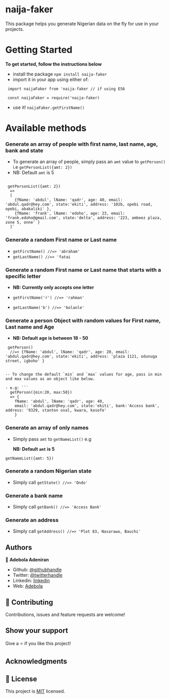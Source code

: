 # naija-faker

This package helps you generate Nigerian data on the fly for use in your projects.

# Getting Started

**To get started, follow the instructions below**

- install the package `npm install naija-faker`
- import it in your app using either of:

```
 import naijaFaker from 'naija-faker // if using ES6

 const naijaFaker = require('naija-faker)
```

- use it!
  `naijaFaker.getFirstName()`

# Available methods

### Generate an array of people with first name, last name, age, bank and state

- To generate an array of people, simply pass an `amt` value to `getPerson()` i.e `getPersonList({amt: 2})`
- NB: Default `amt` is 5

```

 getPersonList({amt: 2})
  =>
  [
    {fName: 'abdul', lName: 'qadr', age: 40, email: 'abdul.qadr@hey.com', state:'ekiti', address: '102b, opebi road, opebi, abakaliki' },
    {fName: 'frank', lName: 'edoho', age: 23, email: 'frank.edoho@gmail.com', state:'delta', address: '223, ambeez plaza, zone 5, onne' }
  ]`

```

### Generate a random First name or Last name

- `getFirstName() //=> 'abraham'`
- `getLastName() //=> 'fatai`

### Generate a random First name or Last name that starts with a specific letter

- **NB: Currently only accepts one letter**

- `getFirstName('r') //=> 'rahman'`
- `getLastName('b') //=> 'bolanle'`

### Generate a person Object with random values for First name, Last name and Age

- **NB: Default age is between 18 - 50**

```
 getPerson()
  //=> {fName: 'abdul', lName: 'qadr', age: 20, email: 'abdul.qadr@hey.com', state:'ekiti', address: 'plaza 1121, odunuga street, igboho' }
```

````

-- To change the default `min` and `max` values for age, pass in min and max values as an object like below.

- e.g: ```
  getPerson({min:20, max:50})
  => {
    fName: 'abdul', lName: 'qadr', age: 40,
    email: 'abdul.qadr@hey.com', state:'ekiti', bank:'Access bank', address: '9329, stanton oval, kwara, kosofe'
    }

````

### Generate an array of only names

- Simply pass `amt` to `getNameList()` e.g

  **NB: Default `amt` is 5**

```
getNameList({amt: 5})

```

### Generate a random Nigerian state

- Simply call `getState() //=> 'Ondo'`

### Generate a bank name

- Simply call `getBank() //=> 'Access Bank'`

### Generate an address

- Simply call `getAddress() //=> 'Plot 83, Nasarawa, Bauchi'`

## Authors

👤 **Adebola Adeniran**

- Github: [@githubhandle](https://github.com/onedebos)
- Twitter: [@twitterhandle](https://twitter.com/debosthefirst)
- Linkedin: [linkedin](https://www.linkedin.com/in/adebola-niran/)
- Web: [Adebola](https://adebola.dev)

## 🤝 Contributing

Contributions, issues and feature requests are welcome!

## Show your support

Give a ⭐️ if you like this project!

## Acknowledgments

## 📝 License

This project is [MIT](lic.url) licensed.

```

```
